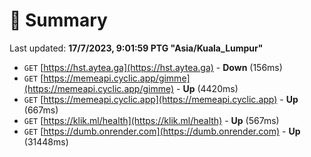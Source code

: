 # 📖 Summary
Last updated: **17/7/2023, 9:01:59 PTG "Asia/Kuala_Lumpur"**

- `GET` [https://hst.aytea.ga](https://hst.aytea.ga) - **Down** (156ms)
- `GET` [https://memeapi.cyclic.app/gimme](https://memeapi.cyclic.app/gimme) - **Up** (4420ms)
- `GET` [https://memeapi.cyclic.app](https://memeapi.cyclic.app) - **Up** (667ms)
- `GET` [https://klik.ml/health](https://klik.ml/health) - **Up** (567ms)
- `GET` [https://dumb.onrender.com](https://dumb.onrender.com) - **Up** (31448ms)
